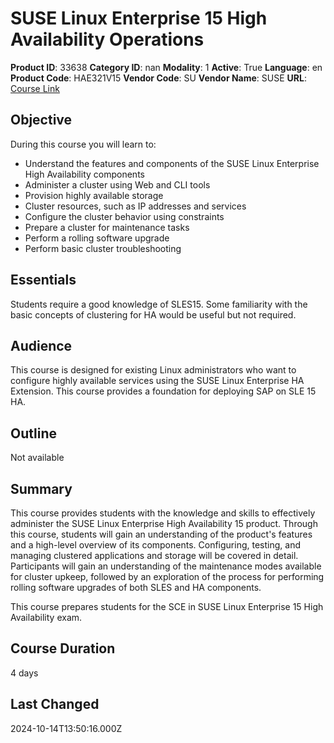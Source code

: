 # SUSE Linux Enterprise 15 High Availability Operations

**Product ID**: 33638
**Category ID**: nan
**Modality**: 1
**Active**: True
**Language**: en
**Product Code**: HAE321V15
**Vendor Code**: SU
**Vendor Name**: SUSE
**URL**: [Course Link](https://www.fastlaneus.com/course/suse-hae321v15)

## Objective
During this course you will learn to: 


- Understand the features and components of the SUSE Linux Enterprise High Availability components
- Administer a cluster using Web and CLI tools
- Provision highly available storage
- Cluster resources, such as IP addresses and services
- Configure the cluster behavior using constraints
- Prepare a cluster for maintenance tasks
- Perform a rolling software upgrade
- Perform basic cluster troubleshooting

## Essentials
Students require a good knowledge of SLES15. Some familiarity with the basic concepts of clustering for HA would be useful but not required.

## Audience
This course is designed for existing Linux administrators who want to configure highly available services using the SUSE Linux Enterprise HA Extension. This course provides a foundation for deploying SAP on SLE 15 HA.

## Outline
Not available

## Summary
This course provides students with the knowledge and skills to effectively administer the SUSE Linux Enterprise High Availability 15 product. Through this course, students will gain an understanding of the product's features and a high-level overview of its components. Configuring, testing, and managing clustered applications and storage will be covered in detail. Participants will gain an understanding of the maintenance modes available for cluster upkeep, followed by an exploration of the process for performing rolling software upgrades of both SLES and HA components. 

This course prepares students for the SCE in SUSE Linux Enterprise 15 High Availability exam.

## Course Duration
4 days

## Last Changed
2024-10-14T13:50:16.000Z
